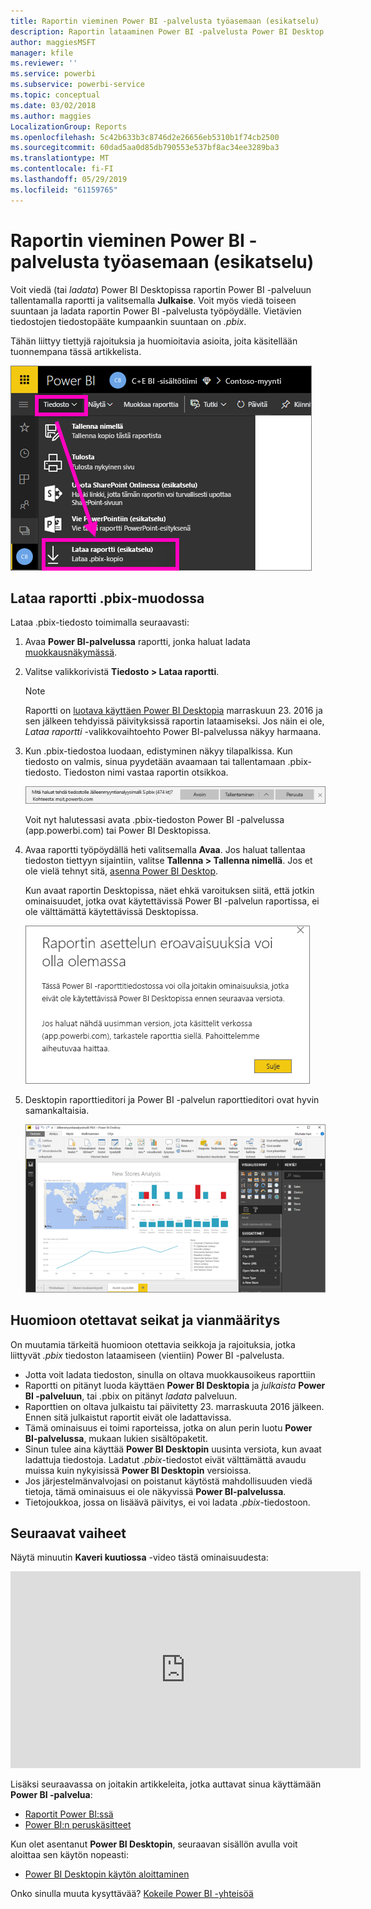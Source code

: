 ```yaml
---
title: Raportin vieminen Power BI -palvelusta työasemaan (esikatselu)
description: Raportin lataaminen Power BI -palvelusta Power BI Desktop -tiedostoon
author: maggiesMSFT
manager: kfile
ms.reviewer: ''
ms.service: powerbi
ms.subservice: powerbi-service
ms.topic: conceptual
ms.date: 03/02/2018
ms.author: maggies
LocalizationGroup: Reports
ms.openlocfilehash: 5c42b633b3c8746d2e26656eb5310b1f74cb2500
ms.sourcegitcommit: 60dad5aa0d85db790553e537bf8ac34ee3289ba3
ms.translationtype: MT
ms.contentlocale: fi-FI
ms.lasthandoff: 05/29/2019
ms.locfileid: "61159765"
---
```

# <a name="export-a-report-from-power-bi-service-to-desktop-preview"></a>Raportin vieminen Power BI -palvelusta työasemaan (esikatselu)
Voit viedä (tai *ladata*) Power BI Desktopissa raportin Power BI -palveluun tallentamalla raportti ja valitsemalla **Julkaise**. Voit myös viedä toiseen suuntaan ja ladata raportin Power BI -palvelusta työpöydälle. Vietävien tiedostojen tiedostopääte kumpaankin suuntaan on *.pbix*.

Tähän liittyy tiettyjä rajoituksia ja huomioitavia asioita, joita käsitellään tuonnempana tässä artikkelista.

![Tiedoston avattava valikko](media/service-export-to-pbix/power-bi-file-export.png)

## <a name="download-the-report-as-a-pbix"></a>Lataa raportti .pbix-muodossa
Lataa .pbix-tiedosto toimimalla seuraavasti:

1. Avaa **Power BI-palvelussa** raportti, jonka haluat ladata [muokkausnäkymässä](consumer/end-user-reading-view.md).
2. Valitse valikkorivistä **Tiedosto > Lataa raportti**.
   
   > [!NOTE]
   > Raportti on [luotava käyttäen Power BI Desktopia](guided-learning/publishingandsharing.yml?tutorial-step=2) marraskuun 23. 2016 ja sen jälkeen tehdyissä päivityksissä raportin lataamiseksi. Jos näin ei ole, *Lataa raportti* -valikkovaihtoehto Power BI-palvelussa näkyy harmaana.
   > 
   > 
3. Kun .pbix-tiedostoa luodaan, edistyminen näkyy tilapalkissa. Kun tiedosto on valmis, sinua pyydetään avaamaan tai tallentamaan .pbix-tiedosto. Tiedoston nimi vastaa raportin otsikkoa.
   
    ![Avaa, tallenna tai peruuta](media/service-export-to-pbix/power-bi-save-pbix.png)
   
    Voit nyt halutessasi avata .pbix-tiedoston Power BI -palvelussa (app.powerbi.com) tai Power BI Desktopissa.     
4. Avaa raportti työpöydällä heti valitsemalla **Avaa**. Jos haluat tallentaa tiedoston tiettyyn sijaintiin, valitse **Tallenna > Tallenna nimellä**. Jos et ole vielä tehnyt sitä, [asenna Power BI Desktop](desktop-get-the-desktop.md).
   
    Kun avaat raportin Desktopissa, näet ehkä varoituksen siitä, että jotkin ominaisuudet, jotka ovat käytettävissä Power BI -palvelun raportissa, ei ole välttämättä käytettävissä Desktopissa.
   
    ![varoitus-valintaikkuna](media/service-export-to-pbix/power-bi-export-to-pbix_2.png)

5. Desktopin raporttieditori ja Power BI -palvelun raporttieditori ovat hyvin samankaltaisia.  
   
    ![Desktop -raporttieditori](media/service-export-to-pbix/power-bi-desktop.png)

## <a name="considerations-and-troubleshooting"></a>Huomioon otettavat seikat ja vianmääritys
On muutamia tärkeitä huomioon otettavia seikkoja ja rajoituksia, jotka liittyvät *.pbix* tiedoston lataamiseen (vientiin) Power BI -palvelusta.

* Jotta voit ladata tiedoston, sinulla on oltava muokkausoikeus raporttiin
* Raportti on pitänyt luoda käyttäen **Power BI Desktopia** ja *julkaista* **Power BI -palveluun**, tai .pbix on pitänyt *ladata* palveluun.
* Raporttien on oltava julkaistu tai päivitetty 23. marraskuuta 2016 jälkeen. Ennen sitä julkaistut raportit eivät ole ladattavissa.
* Tämä ominaisuus ei toimi raporteissa, jotka on alun perin luotu **Power BI-palvelussa**, mukaan lukien sisältöpaketit.
* Sinun tulee aina käyttää **Power BI Desktopin** uusinta versiota, kun avaat ladattuja tiedostoja. Ladatut *.pbix*-tiedostot eivät välttämättä avaudu muissa kuin nykyisissä **Power BI Desktopin** versioissa.
* Jos järjestelmänvalvojasi on poistanut käytöstä mahdollisuuden viedä tietoja, tämä ominaisuus ei ole näkyvissä **Power BI-palvelussa**.
* Tietojoukkoa, jossa on lisäävä päivitys, ei voi ladata *.pbix*-tiedostoon.

## <a name="next-steps"></a>Seuraavat vaiheet
Näytä minuutin **Kaveri kuutiossa** -video tästä ominaisuudesta:

<iframe width="560" height="315" src="https://www.youtube.com/embed/ymWqU5jiUl0" frameborder="0" allowfullscreen></iframe>

Lisäksi seuraavassa on joitakin artikkeleita, jotka auttavat sinua käyttämään **Power BI -palvelua**:

* [Raportit Power BI:ssä](consumer/end-user-reports.md)
* [Power BI:n peruskäsitteet](consumer/end-user-basic-concepts.md)

Kun olet asentanut **Power BI Desktopin**, seuraavan sisällön avulla voit aloittaa sen käytön nopeasti:

* [Power BI Desktopin käytön aloittaminen](desktop-getting-started.md)

Onko sinulla muuta kysyttävää? [Kokeile Power BI -yhteisöä](http://community.powerbi.com/)   


